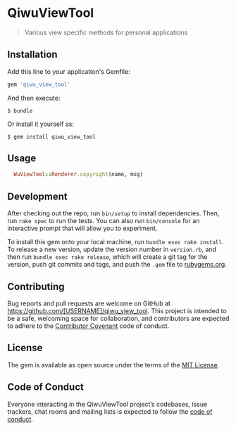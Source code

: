 # QiwuViewTool

> Various view specific methods for personal applications

## Installation

Add this line to your application's Gemfile:

```ruby
gem 'qiwu_view_tool'
```

And then execute:

    $ bundle

Or install it yourself as:

    $ gem install qiwu_view_tool

## Usage

```ruby
  WuViewTool::Renderer.copyright(name, msg)
```

## Development

After checking out the repo, run `bin/setup` to install dependencies. Then, run `rake spec` to run the tests. You can also run `bin/console` for an interactive prompt that will allow you to experiment.

To install this gem onto your local machine, run `bundle exec rake install`. To release a new version, update the version number in `version.rb`, and then run `bundle exec rake release`, which will create a git tag for the version, push git commits and tags, and push the `.gem` file to [rubygems.org](https://rubygems.org).

## Contributing

Bug reports and pull requests are welcome on GitHub at https://github.com/[USERNAME]/qiwu_view_tool. This project is intended to be a safe, welcoming space for collaboration, and contributors are expected to adhere to the [Contributor Covenant](http://contributor-covenant.org) code of conduct.

## License

The gem is available as open source under the terms of the [MIT License](https://opensource.org/licenses/MIT).

## Code of Conduct

Everyone interacting in the QiwuViewTool project’s codebases, issue trackers, chat rooms and mailing lists is expected to follow the [code of conduct](https://github.com/[USERNAME]/qiwu_view_tool/blob/master/CODE_OF_CONDUCT.md).
